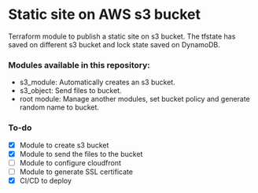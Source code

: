 # Static site on AWS s3 bucket
Terraform module to publish a static site on s3 bucket.
The tfstate has saved on different s3 bucket and lock state saved on DynamoDB.

### Modules available in this repository:

- s3_module: Automatically creates an s3 bucket.
- s3_object: Send files to bucket.
- root module: Manage another modules, set bucket policy and generate random name to bucket.

### To-do
- [x] Module to create s3 bucket
- [x] Module to send the files to the bucket
- [ ] Module to configure cloudfront
- [ ] Module to generate SSL certificate
- [x] CI/CD to deploy
